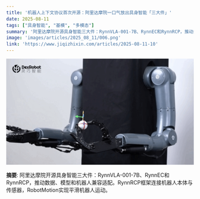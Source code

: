 ```yaml
---
title: '机器人上下文协议首次开源：阿里达摩院一口气放出具身智能「三大件」'
date: 2025-08-11
tags: ["具身智能", "基模", "多模态"]
summary: '阿里达摩院开源具身智能三大件：RynnVLA-001-7B、RynnEC和RynnRCP，推动数据、模型和机器人兼容适配。RynnRCP框架连接机器人本体与传感器，RobotMotion实现平滑机器人运动。'
image: 'images/articles/2025_08_11/006.png'
link: 'https://www.jiqizhixin.com/articles/2025-08-11-10'
---
```

![机器人上下文协议首次开源：阿里达摩院一口气放出具身智能「三大件」](images/articles/2025_08_11/006.png)

**摘要**: 阿里达摩院开源具身智能三大件：RynnVLA-001-7B、RynnEC和RynnRCP，推动数据、模型和机器人兼容适配。RynnRCP框架连接机器人本体与传感器，RobotMotion实现平滑机器人运动。
